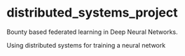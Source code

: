 # distributed_systems_project
Bounty based federated learning in Deep Neural Networks.

Using distributed systems for training a neural network
